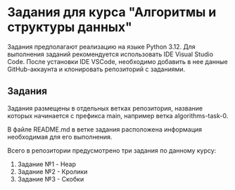 # Задания для курса "Алгоритмы и структуры данных"
Задания предполагают реализацию на языке Python 3.12. Для выполнения заданий рекомендуется использовать IDE Visual Studio Code. После установки IDE VSCode, необходимо добавить в нее данные GitHub-аккаунта и клонировать репозиторий с заданиями.
## Задания
Задания размещены в отдельных ветках репозитория, название которых начинается с префикса main, например ветка algorithms-task-0.

В файле README.md в ветке задания расположена информация необходимая для его выполнения.

Всего в репозитории предусмотрено три задания по данному курсу:
1. Задание №1 - Heap 
2. Задание №2 - Кролики
3. Задание №3 - Скобки


